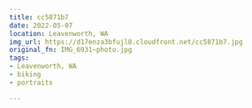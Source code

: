 ```yaml
---
title: cc5871b7
date: 2022-05-07
location: Leavenworth, WA
img_url: https://d17enza3bfujl8.cloudfront.net/cc5871b7.jpg
original_fn: IMG_6931~photo.jpg
tags:
- Leavenworth, WA
- biking
- portraits

---
```

